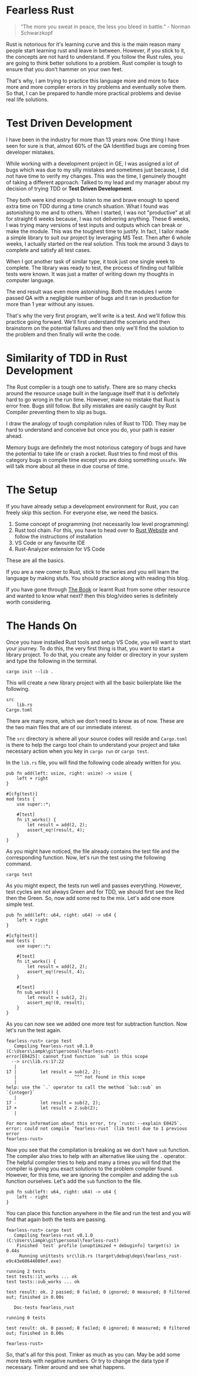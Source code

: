 Fearless Rust
=============
> “The more you sweat in peace, the less you bleed in battle.” - Norman Schwarzkopf

Rust is notorious for it's learning curve and this is the main reason many people start learning rust and leave in between. However, if you stick to it, the concepts are not hard to understand. If you follow the Rust rules, you are going to think better solutions to a problem. Rust compiler is tough to ensure that you don't hammer on your own feet.

That's why, I am trying to practice this language more and more to face more and more compiler errors in toy problems and eventually solve them. So that, I can be prepared to handle more practical problems and devise real life solutions.

Test Driven Development
=======================
I have been in the industry for more than 13 years now. One thing I have seen for sure is that, almost 60% of the QA Identified bugs are coming from developer mistakes.

While working with a development project in GE, I was assigned a lot of bugs which was due to my silly mistakes and sometimes just because, I did not have time to verify my changes. This was the time, I genuinely thought of taking a different approach. Talked to my lead and my manager about my decision of trying TDD or **Test Driven Development**.

They both were kind enough to listen to me and brave enough to spend extra time on TDD during a time crunch situation. What I found was astonishing to me and to others. When I started, I was not "productive" at all for straight 6 weeks because, I was not delivering anything. These 6 weeks, I was trying many versions of test inputs and outputs which can break or make the module. This was the toughest time to justify. In fact, I tailor made a simple library to suit our project by leveraging MS Test. Then after 6 whole weeks, I actually started on the real solution. This took me around 3 days to complete and satisfy all test cases.

When I got another task of similar type, it took just one single week to complete. The library was ready to test, the process of finding out fallible tests were known. It was just a matter of writing down my thoughts in computer language.

The end result was even more astonishing. Both the modules I wrote passed QA with a negligible number of bugs and it ran in production for more than 1 year without any issues.

That's why the very first program, we'll write is a test. And we'll follow this practice going forward. We'll first understand the scenario and then brainstorm on the potential failures and then only we'll find the solution to the problem and then finally will write the code.

Similarity of TDD in Rust Development
=====================================
The Rust compiler is a tough one to satisfy. There are so many checks around the resource usage built in the language itself that it is definitely hard to go wrong in the run time. However, make no mistake that Rust is error free. Bugs still follow. But silly mistakes are easily caught by Rust Compiler preventing them to slip as bugs.

I draw the analogy of tough compilation rules of Rust to TDD. They may be hard to understand and conceive but once you do, your path is easier ahead.

Memory bugs are definitely the most notorious category of bugs and have the potential to take life or crash a rocket. Rust tries to find most of this category bugs in compile time except you are doing something `unsafe`. We will talk more about all these in due course of time.

The Setup
=========
If you have already setup a development environment for Rust, you can freely skip this section. For everyone else, we need the basics.

1. Some concept of programming (not necessarily low level programming)
1. Rust tool chain. For this, you have to head over to [Rust Website](https://www.rust-lang.org/) and follow the instructions of installation
1. VS Code or any favourite IDE
1. Rust-Analyzer extension for VS Code

These are all the basics. 

If you are a new comer to Rust, stick to the series and you will learn the language by making stufs. You should practice along with reading this blog.

If you have gone through [The Book](https://doc.rust-lang.org/book/) or learnt Rust from some other resource and wanted to know what next? then this blog/video series is definitely worth considering.

The Hands On
============
Once you have installed Rust tools and setup VS Code, you will want to start your journey. To do this, the very first thing is that, you want to start a library project. To do that, you create any folder or directory in your system and type the following in the terminal.

```
cargo init --lib .
```

This will create a new library project with all the basic boilerplate like the following.

```
src
    lib.rs
Cargo.toml
```
There are many more, which we don't need to know as of now. These are the two main files that are of our immediate interest.

The `src` directory is where all your source codes will reside and `Cargo.toml` is there to help the cargo tool chain to understand your project and take necessary action when you key in `cargo run` or `cargo test`.

In the `lib.rs` file, you will find the following code already written for you.

```
pub fn add(left: usize, right: usize) -> usize {
    left + right
}

#[cfg(test)]
mod tests {
    use super::*;

    #[test]
    fn it_works() {
        let result = add(2, 2);
        assert_eq!(result, 4);
    }
}
```

As you might have noticed, the file already contains the test file and the corresponding function. Now, let's run the test using the following command.

```
cargo test
```
As you might expect, the tests run well and passes everything. However, test cycles are not always Green and for TDD, we should first see the Red then the Green. So, now add some red to the mix. Let's  add one more simple test.

```
pub fn add(left: u64, right: u64) -> u64 {
    left + right
}

#[cfg(test)]
mod tests {
    use super::*;

    #[test]
    fn it_works() {
        let result = add(2, 2);
        assert_eq!(result, 4);
    }

    #[test]
    fn sub_works() {
        let result = sub(2, 2);
        assert_eq!(0, result);
    }
}
```
As you can now see we added one more test for subtraction function. Now let's run the test again.

```
fearless-rust> cargo test
   Compiling fearless-rust v0.1.0 (C:\Users\iampk\git\personal\fearless-rust)
error[E0425]: cannot find function `sub` in this scope
  --> src\lib.rs:17:22
   |
17 |         let result = sub(2, 2);
   |                      ^^^ not found in this scope
   |
help: use the `.` operator to call the method `Sub::sub` on `{integer}`
   |
17 -         let result = sub(2, 2);
17 +         let result = 2.sub(2);
   |

For more information about this error, try `rustc --explain E0425`.
error: could not compile `fearless-rust` (lib test) due to 1 previous error
fearless-rust> 
```
Now you see that the compilation is breaking as we don't have `sub` function. The compiler also tries to help with an alternative like using the `.` operator. The helpful compiler tries to help and many a times you will find that the compiler is giving you exact solutions to the problem compiler found. However, for this time, we are ignoring the compiler and adding the `sub` function ourselves. Let's add the `sub` function to the file.

```
pub fn sub(left: u64, right: u64) -> u64 {
    left - right
}
```
You can place this function anywhere in the file and run the test and you will find that again both the tests are passing.

```
fearless-rust> cargo test
   Compiling fearless-rust v0.1.0 (C:\Users\iampk\git\personal\fearless-rust)
    Finished `test` profile [unoptimized + debuginfo] target(s) in 0.44s
     Running unittests src\lib.rs (target\debug\deps\fearless_rust-e9c43e60644089ef.exe)

running 2 tests
test tests::it_works ... ok
test tests::sub_works ... ok

test result: ok. 2 passed; 0 failed; 0 ignored; 0 measured; 0 filtered out; finished in 0.00s

   Doc-tests fearless_rust

running 0 tests

test result: ok. 0 passed; 0 failed; 0 ignored; 0 measured; 0 filtered out; finished in 0.00s

fearless-rust> 
```

So, that's all for this post. Tinker as much as you can. May be add some more tests with negative numbers. Or try to change the data type if necessary. Tinker around and see what happens.
